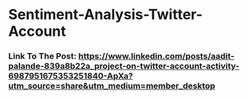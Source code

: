 # Sentiment-Analysis-Twitter-Account

### Link To The Post: https://www.linkedin.com/posts/aadit-palande-839a8b22a_project-on-twitter-account-activity-6987951675353251840-ApXa?utm_source=share&utm_medium=member_desktop 
